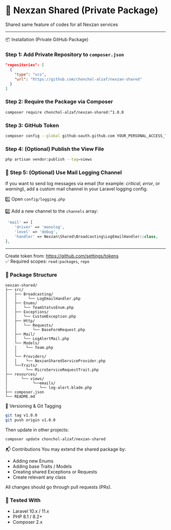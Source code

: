 # 🔐 Nexzan Shared (Private Package)
Shared same feature of codes for all Nexzan services 

---
📦 Installation (Private GitHub Package)
### Step 1: Add Private Repository to `composer.json`

```json
"repositories": [
  {
    "type": "vcs",
    "url": "https://github.com/chonchol-alzaf/nexzan-shared"
  }
]
```

### Step 2: Require the Package via Composer

```bash
composer require chonchol-alzaf/nexzan-shared:^1.0.0
```

### Step 3: GitHub Token 

```bash
composer config --global github-oauth.github.com YOUR_PERSONAL_ACCESS_TOKEN
```
### Step 4: (Optional) Publish the View File
```bash
php artisan vendor:publish --tag=views
```

### 📨 Step 5: (Optional) Use Mail Logging Channel
If you want to send log messages via email (for example: *critical*, *error*, or *warning*), add a custom mail channel in your Laravel logging config.

1️⃣ Open `config/logging.php`

2️⃣ Add a new channel to the `channels` array:
```php
 'mail' => [
    'driver' => 'monolog',
    'level' => 'debug',
    'handler' => Nexzan\Shared\Broadcasting\LogEmailHandler::class,
],
```


---
Create token from: https://github.com/settings/tokens  
✅ Required scopes: `read:packages`, `repo`

### 📁 Package Structure
```
nexzan-shared/
├── src/
│   ├── Broadcasting/
│   │     └── LogEmailHandler.php
│   ├── Enums/
│   │   └── TeamStatusEnum.php
│   ├── Exceptions/
│   │   └── CustomException.php
│   ├── Http/
│   │   └── Requests/
│   │       └── BaseFormRequest.php
│   ├── Mail/
│   │   └── LogAlertMail.php
│   └── Models/
│   │    └── Team.php
│   │
│   └── Providers/
│   │    └── NexzanSharedServiceProvider.php
│   └──Traits/
│        └── MicroServiceRequestTrait.php
├── resources/
│      └── views/
│           └──emails/
│              └── log-alert.blade.php
├── composer.json
└── README.md
```


🔄 Versioning & Git Tagging
```bash
git tag v1.0.0
git push origin v1.0.0
```

Then update in other projects:

```bash
composer update chonchol-alzaf/nexzan-shared
```

📬 Contributions
You may extend the shared package by:

- Adding new Enums  
- Adding base Traits / Models  
- Creating shared Exceptions or Requests
- Create relevant any class

All changes should go through pull requests (PRs).
### 🧪 Tested With
- Laravel 10.x / 11.x  
- PHP 8.1 / 8.2+  
- Composer 2.x
